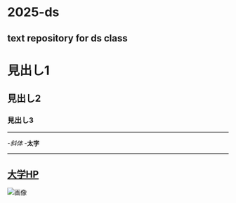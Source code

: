 # 2025-ds
text repository for ds class
---
# 見出し1
## 見出し2
### 見出し3

---
-_斜体_
-**太字**

---
[大学HP](https://www.nagoya-cu.ac.jp/)
---
![画像](https://www.nagoya-cu.ac.jp/media/main-ph006-2.webp)

